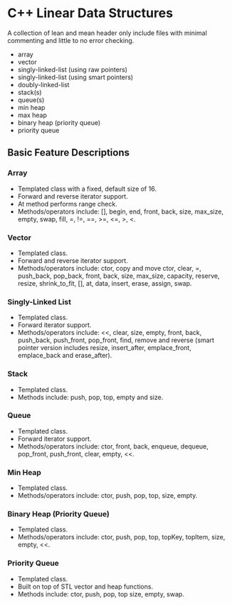 # C++ Linear Data Structures

A collection of lean and mean header only include files with minimal commenting and little to no error checking.

* array
* vector
* singly-linked-list (using raw pointers)
* singly-linked-list (using smart pointers)
* doubly-linked-list
* stack(s)
* queue(s)
* min heap
* max heap
* binary heap (priority queue)
* priority queue

## Basic Feature Descriptions

### Array
* Templated class with a fixed, default size of 16.
* Forward and reverse iterator support.
* At method performs range check.
* Methods/operators include: [], begin, end, front, back, size, max_size, empty, swap, fill, =, !=, ==, >=, <=, >, <.

### Vector
* Templated class.
* Forward and reverse iterator support.
* Methods/operators include: ctor, copy and move ctor, clear, =, push_back, pop_back, front, back, size, max_size, capacity, reserve, resize, shrink_to_fit, [], at, data, insert, erase, assign, swap.

### Singly-Linked List
* Templated class.
* Forward iterator support.
* Methods/operators include: <<, clear, size, empty, front, back, push_back, push_front, pop_front, find, remove and reverse (smart pointer version includes resize, insert_after, emplace_front, emplace_back and erase_after).

### Stack
* Templated class.
* Methods include: push, pop, top, empty and size.

### Queue
* Templated class.
* Forward iterator support.
* Methods/operators include: ctor, front, back, enqueue, dequeue, pop_front, push_front, clear, empty, <<.

### Min Heap
* Templated class.
* Methods/operators include: ctor, push, pop, top, size, empty.

### Binary Heap (Priority Queue)
* Templated class.
* Methods/operators include: ctor, push, pop, top, topKey, topItem, size, empty, <<.

### Priority Queue
* Templated class.
* Built on top of STL vector and heap functions.
* Methods include: ctor, push, pop, top size, empty, swap.
